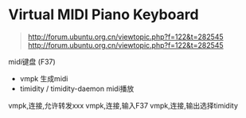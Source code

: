 # Virtual MIDI Piano Keyboard

> http://forum.ubuntu.org.cn/viewtopic.php?f=122&t=282545
> http://forum.ubuntu.org.cn/viewtopic.php?f=122&t=282545

midi键盘 (F37)

* vmpk 生成midi
* timidity / timidity-daemon midi播放

vmpk,连接,允许转发xxx
vmpk,连接,输入F37
vmpk,连接,输出选择timidity


